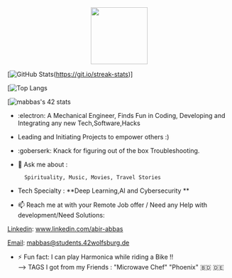 <div align="center">
  <img src="https://42wolfsburg.de/wp-content/uploads/2022/01/42logo_site-5.svg" height="128px"  >
</div>

   
[![GitHub Stats](https://streak-stats.demolab.com?user=mdabir1203&theme=monokai-metallian&hide_border=true&border_radius=3&locale=de&date_format=M%20j%5B%2C%20Y%5D&mode=weekly)(https://git.io/streak-stats)]

[![Top Langs](https://github-readme-stats.vercel.app/api/top-langs/?username=mdabir1203&langs_count=10&layout=compact)

[![mabbas's 42 stats](https://badge42.vercel.app/api/v2/cl33nxvl8001109l2p31ppqso/stats?cursusId=21&coalitionId=151)
 
- :electron: A Mechanical Engineer, Finds Fun in Coding, Developing and Integrating any new Tech,Software,Hacks 
- Leading and Initiating Projects to empower others :) 
- :goberserk: Knack for figuring out of the box Troubleshooting. 
- 💬 Ask me about : 
        
        Spirituality, Music, Movies, Travel Stories
   
- Tech Specialty : **Deep Learning,AI and Cybersecurity **
- 📫 Reach me at with your Remote Job offer / Need any Help with development/Need Solutions: 

[Linkedin](https://img.shields.io/badge/LinkedIn-0077B5?style=for-the-badge&logo=linkedin&logoColor=white): www.linkedin.com/abir-abbas

[Email](	https://img.shields.io/badge/Gmail-D14836?style=for-the-badge&logo=gmail&logoColor=white): mabbas@students.42wolfsburg.de

- ⚡ Fun fact: I can play Harmonica while riding a Bike !!  
--> TAGS I got from my Friends : "Microwave Chef" "Phoenix"
 :bangladesh: 🇩🇪
 


 
